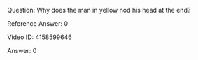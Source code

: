 Question: Why does the man in yellow nod his head at the end?

Reference Answer: 0

Video ID: 4158599646

Answer: 0

